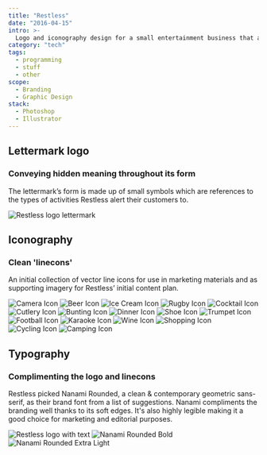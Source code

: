 ```yaml
---
title: "Restless"
date: "2016-04-15"
intro: >-
  Logo and iconography design for a small entertainment business that alerts people to the events and activities in their local area, and inspires them to take part.
category: "tech"
tags:
  - programming
  - stuff
  - other
scope:
  - Branding
  - Graphic Design
stack:
  - Photoshop
  - Illustrator
---
```


<c-revealer container="true" curtain="true" margin="true">
  <h2>Lettermark logo</h2>
</c-revealer>

<c-revealer container="true" curtain="true">
  <h3>Conveying hidden meaning throughout its form</h3>
</c-revealer>

<c-revealer container="true" curtain="true">
  <p>The lettermark’s form is made up of small symbols which are references to the types of activities Restless alert their customers to.</p>
</c-revealer>

<c-grid columns="1" fill="background">
	<img src="/images/logo.svg" alt="Restless logo lettermark">
</c-grid>

<c-revealer container="true" curtain="true">
  <h2>Iconography</h2>
</c-revealer>

<c-revealer container="true" curtain="true">
  <h3>Clean 'linecons'</h3>
</c-revealer>

<c-revealer container="true" curtain="true">
  <p>An initial collection of vector line icons for use in marketing materials and as supporting imagery for Restless’ initial content plan.</p>
</c-revealer>

<c-grid columns="6" fill="background">
  <img src="/images/camera.svg" alt="Camera Icon">
  <img src="/images/beer.svg" alt="Beer Icon">
  <img src="/images/icecream.svg" alt="Ice Cream Icon">
  <img src="/images/rugby.svg" alt="Rugby Icon">
  <img src="/images/cocktail.svg" alt="Cocktail Icon">
  <img src="/images/cutlery.svg" alt="Cutlery Icon">
  <img src="/images/bunting.svg" alt="Bunting Icon">
  <img src="/images/dinner.svg" alt="Dinner Icon">
  <img src="/images/shoe.svg" alt="Shoe Icon">
  <img src="/images/trumpet.svg" alt="Trumpet Icon">
  <img src="/images/football.svg" alt="Football Icon">
  <img src="/images/karaoke.svg" alt="Karaoke Icon">
  <img src="/images/wine.svg" alt="Wine Icon">
  <img src="/images/shopping.svg" alt="Shopping Icon">
  <img src="/images/cycling.svg" alt="Cycling Icon">
  <img src="/images/camping.svg" alt="Camping Icon">
</c-grid>

<c-revealer container="true" curtain="true">
  <h2>Typography</h2>
</c-revealer>

<c-revealer container="true" curtain="true">
  <h3>Complimenting the logo and linecons</h3>
</c-revealer>

<c-revealer container="true" curtain="true">
  <p>Restless picked Nanami Rounded, a clean & contemporary geometric sans-serif, as their brand font from a list of suggestions. Nanami compliments the branding well thanks to its soft edges. It's also highly legible making it a good choice for marketing and editorial purposes.</p>
</c-revealer>

<c-grid columns="1-2" fill="background">
	<img src="/images/logo-with-text.svg" alt="Restless logo with text">
	<img src="/images/nanami_rounded_bold.svg" alt="Nanami Rounded Bold">
	<img src="/images/nanami_rounded_extra_light.svg" alt="Nanami Rounded Extra Light">
</c-grid>